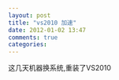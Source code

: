 ```yaml
---
layout: post
title: "vs2010 加速"
date: 2012-01-02 13:47
comments: true
categories: 
---
```


这几天机器换系统,重装了VS2010



